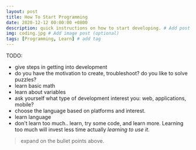 ```yaml
---
layout: post
title: How To Start Programming
date: 2020-12-12 00:00:00 +0800
description: quick instructions on how to start developing. # Add post description (optional)
img: coding.jpg # Add image post (optional)
tags: [Programming, Learn] # add tag
---
```


TODO:
* give steps in getting into development
* do you have the motivation to create, troubleshoot? do you like to solve puzzles?
* learn basic math
* learn about variables
* ask yourself what type of development interest you: web, applications, mobile?
* choose the language based on platforms and interest. 
* learn language
* don't learn too much.. learn, try some code, and learn more. Learning too much will invest less time actually _learning to use it_. 



>expand on the bullet points above.


